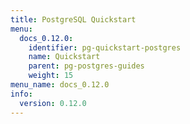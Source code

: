 ```yaml
---
title: PostgreSQL Quickstart
menu:
  docs_0.12.0:
    identifier: pg-quickstart-postgres
    name: Quickstart
    parent: pg-postgres-guides
    weight: 15
menu_name: docs_0.12.0
info:
  version: 0.12.0
---
```


